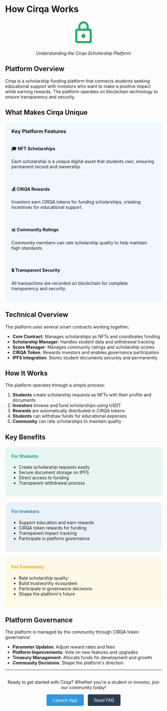 # How Cirqa Works

<div align="center">
  <img src="../assets/images/icons/collateral.svg" alt="Platform Icon" width="80" height="80">
  <p><em>Understanding the Cirqa Scholarship Platform</em></p>
</div>

<div class="cirqa-highlight">
  <h2>Platform Overview</h2>
  <p>Cirqa is a scholarship funding platform that connects students seeking educational support with investors who want to make a positive impact while earning rewards. The platform operates on blockchain technology to ensure transparency and security.</p>
</div>

## What Makes Cirqa Unique

<div style="background-color: #f0f8ff; padding: 20px; border-radius: 8px; margin-bottom: 20px;">
  <h3 style="margin-top: 0;">Key Platform Features</h3>
  <div style="display: grid; grid-template-columns: repeat(auto-fit, minmax(300px, 1fr)); gap: 20px;">
    <div>
      <h4>🎓 NFT Scholarships</h4>
      <p>Each scholarship is a unique digital asset that students own, ensuring permanent record and ownership.</p>
    </div>
    <div>
      <h4>💰 CIRQA Rewards</h4>
      <p>Investors earn CIRQA tokens for funding scholarships, creating incentives for educational support.</p>
    </div>
    <div>
      <h4>📊 Community Ratings</h4>
      <p>Community members can rate scholarship quality to help maintain high standards.</p>
    </div>
    <div>
      <h4>🔒 Transparent Security</h4>
      <p>All transactions are recorded on blockchain for complete transparency and security.</p>
    </div>
  </div>
</div>

## Technical Overview

The platform uses several smart contracts working together:

- **Core Contract**: Manages scholarships as NFTs and coordinates funding
- **Scholarship Manager**: Handles student data and withdrawal tracking  
- **Score Manager**: Manages community ratings and scholarship scores
- **CIRQA Token**: Rewards investors and enables governance participation
- **IPFS Integration**: Stores student documents securely and permanently

## How It Works

The platform operates through a simple process:

1. **Students** create scholarship requests as NFTs with their profile and documents
2. **Investors** browse and fund scholarships using USDT
3. **Rewards** are automatically distributed in CIRQA tokens
4. **Students** can withdraw funds for educational expenses
5. **Community** can rate scholarships to maintain quality

## Key Benefits

<div style="display: grid; grid-template-columns: repeat(auto-fit, minmax(300px, 1fr)); gap: 20px; margin: 20px 0;">
  <div style="background-color: #e8f6f3; padding: 20px; border-radius: 8px;">
    <h4 style="margin-top: 0; color: #16a085;">For Students</h4>
    <ul>
      <li>Create scholarship requests easily</li>
      <li>Secure document storage on IPFS</li>
      <li>Direct access to funding</li>
      <li>Transparent withdrawal process</li>
    </ul>
  </div>
  
  <div style="background-color: #eaf2f8; padding: 20px; border-radius: 8px;">
    <h4 style="margin-top: 0; color: #2980b9;">For Investors</h4>
    <ul>
      <li>Support education and earn rewards</li>
      <li>CIRQA token rewards for funding</li>
      <li>Transparent impact tracking</li>
      <li>Participate in platform governance</li>
    </ul>
  </div>
  
  <div style="background-color: #fef9e7; padding: 20px; border-radius: 8px;">
    <h4 style="margin-top: 0; color: #f39c12;">For Community</h4>
    <ul>
      <li>Rate scholarship quality</li>
      <li>Build trustworthy ecosystem</li>
      <li>Participate in governance decisions</li>
      <li>Shape the platform's future</li>
    </ul>
  </div>
</div>

## Platform Governance

The platform is managed by the community through CIRQA token governance:

- **Parameter Updates**: Adjust reward rates and fees
- **Platform Improvements**: Vote on new features and upgrades  
- **Treasury Management**: Allocate funds for development and growth
- **Community Decisions**: Shape the platform's direction

---

<div style="text-align: center; margin: 30px 0;">
  <p>Ready to get started with Cirqa? Whether you're a student or investor, join our community today!</p>
  <a href="https://cirqa.netlify.app" style="display: inline-block; background-color: #3498db; color: white; padding: 10px 20px; border-radius: 4px; text-decoration: none; margin-right: 10px;">Launch App</a>
  <a href="../faq.md" style="display: inline-block; background-color: #2c3e50; color: white; padding: 10px 20px; border-radius: 4px; text-decoration: none;">Read FAQ</a>
</div>